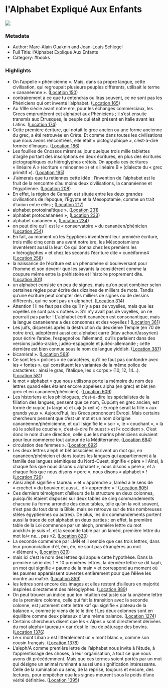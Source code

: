 # l'Alphabet Expliqué Aux Enfants

![](https://m.media-amazon.com/images/I/81WtTMsu2QL._SY160.jpg)

### Metadata

- Author: Marc-Alain Ouaknin and Jean-Louis Schlegel
- Full Title: l'Alphabet Expliqué Aux Enfants
- Category: #books

### Highlights

- On l’appelle « phénicienne ». Mais, dans sa propre langue, cette civilisation, qui regroupait plusieurs peuples différents, utilisait le terme « cananéenne ». ([Location 150](https://readwise.io/to_kindle?action=open&asin=B00I5NOLR2&location=150))
- contrairement à ce que tu entendras ou liras souvent, ce ne sont pas les Phéniciens qui ont inventé l’alphabet. ([Location 165](https://readwise.io/to_kindle?action=open&asin=B00I5NOLR2&location=165))
- Au VIIIe siècle avant notre ère, pour les échanges commerciaux, les Grecs empruntèrent cet alphabet aux Phéniciens ; il s’est ensuite transmis aux Étrusques, le peuple qui était présent en Italie avant les Latins. ([Location 174](https://readwise.io/to_kindle?action=open&asin=B00I5NOLR2&location=174))
- Cette première écriture, qui notait le grec ancien ou une forme ancienne du grec, a été retrouvée en Crète. Et comme dans toutes les civilisations que nous avons rencontrées, elle était « pictographique », c’est-à-dire formée d’images. ([Location 186](https://readwise.io/to_kindle?action=open&asin=B00I5NOLR2&location=186))
- Les fouilles de Cnossos mirent au jour quelque trois mille tablettes d’argile portant des inscriptions en deux écritures, en plus des écritures pictographiques ou hiéroglyphes crétois. On appela ces écritures « linéaire A » (écriture « minoenne ») et « linéaire B » (dialecte du « grec primitif »). ([Location 195](https://readwise.io/to_kindle?action=open&asin=B00I5NOLR2&location=195))
- J’aimerais que tu retiennes cette idée : l’invention de l’alphabet est le fruit de la rencontre d’au moins deux civilisations, la cananéenne et l’égyptienne. ([Location 208](https://readwise.io/to_kindle?action=open&asin=B00I5NOLR2&location=208))
- En effet, la région de Canaan est située entre les deux grandes civilisations de l’époque, l’Égypte et la Mésopotamie, comme un trait d’union entre elles ; ([Location 217](https://readwise.io/to_kindle?action=open&asin=B00I5NOLR2&location=217))
- alphabet protosinaïtique ». ([Location 231](https://readwise.io/to_kindle?action=open&asin=B00I5NOLR2&location=231))
- alphabet protocananéen », ([Location 233](https://readwise.io/to_kindle?action=open&asin=B00I5NOLR2&location=233))
- alphabet cananéen », ([Location 234](https://readwise.io/to_kindle?action=open&asin=B00I5NOLR2&location=234))
- on peut dire qu’il est le « conservatoire » du cananéen/phénicien ([Location 254](https://readwise.io/to_kindle?action=open&asin=B00I5NOLR2&location=254))
- En fait, au moment où les Égyptiens inventèrent leur première écriture, trois mille cinq cents ans avant notre ère, les Mésopotamiens inventèrent aussi la leur. Ce qui donna chez les premiers les « hiéroglyphes » et chez les seconds l’écriture dite « cunéiforme4 ([Location 258](https://readwise.io/to_kindle?action=open&asin=B00I5NOLR2&location=258))
- la naissance de l’écriture est un phénomène si bouleversant pour l’homme et son devenir que les savants la considèrent comme la coupure même entre la préhistoire et l’histoire proprement dite. ([Location 301](https://readwise.io/to_kindle?action=open&asin=B00I5NOLR2&location=301))
- un alphabet consiste en peu de signes, mais qu’on peut combiner selon certaines règles pour écrire des dizaines de milliers de mots. Tandis qu’une écriture peut compter des milliers de signes ou de dessins différents, qui ne sont pas un alphabet. ([Location 314](https://readwise.io/to_kindle?action=open&asin=B00I5NOLR2&location=314))
- Attention ! Il ne faut pas dire qu’il n’y a pas de voyelles, mais que les voyelles ne sont pas « notées ». S’il n’y avait pas de voyelles, on ne pourrait pas parler ! L’alphabet écrit cananéen est consonantique, mais la langue cananéenne a des consonnes et des voyelles ! ([Location 361](https://readwise.io/to_kindle?action=open&asin=B00I5NOLR2&location=361))
- Les juifs, dispersés après la destruction du deuxième Temple (en 70 de notre ère), adoptèrent aussi cet alphabet carré (ktav achouri/assyrien) pour écrire l’arabe, l’espagnol ou l’allemand, qu’ils parlaient dans des versions judéo-arabe, judéo-espagnole et judéo-allemande ; cette dernière est bien connue sous le nom de langue yiddish. ([Location 387](https://readwise.io/to_kindle?action=open&asin=B00I5NOLR2&location=387))
- bicaméral ». ([Location 568](https://readwise.io/to_kindle?action=open&asin=B00I5NOLR2&location=568))
- Ce sont les « polices » de caractères, qu’il ne faut pas confondre avec les « fontes », qui constituent les variantes de la même police de caractères : ainsi le gras, l’italique, les « corps » (10, 12, 14…). ([Location 581](https://readwise.io/to_kindle?action=open&asin=B00I5NOLR2&location=581))
- le mot « alphabet » que nous utilisons porte la mémoire du nom des lettres quand elles étaient encore appelées alpha (en grec) et bèt (en grec et en cananéen/phénicien). ([Location 609](https://readwise.io/to_kindle?action=open&asin=B00I5NOLR2&location=609))
- Les historiens et les philologues, c’est-à-dire les spécialistes de la filiation des langues, pensent que ce nom, Ευρώπη en grec ancien, est formé de ευρύς (« large ») et ωψ (« œil ») : Europè serait la fille « aux grands yeux ». Aujourd’hui, les Grecs prononcent Évropi. Mais certains chercheurs pensent que c’est un mot et un nom d’origine cananéenne/phénicienne, et qu’il signifie le « soir », le « couchant », « là où le soleil se couche », c’est-à-dire l’« ouest » et l’« occident ». C’est donc le nom d’une direction, celle que les marins phéniciens suivaient pour leur commerce tout autour de la Méditerranée. ([Location 684](https://readwise.io/to_kindle?action=open&asin=B00I5NOLR2&location=684))
- circulation des femmes ». ([Location 692](https://readwise.io/to_kindle?action=open&asin=B00I5NOLR2&location=692))
- Les deux lettres aleph et bèt associées écrivent un mot qui, en cananéen/phénicien et dans toutes les langues qui appartiennent à la famille des langues sémitiques du Nord-Ouest, signifie « père » ! Ainsi, à chaque fois que nous disons « alphabet », nous disons « père », et à chaque fois que nous disons « père », nous disons « alphabet » ! ([Location 726](https://readwise.io/to_kindle?action=open&asin=B00I5NOLR2&location=726))
- Ainsi aleph signifie « taureau » et « apprendre », lamèd a le sens de « crochet » du bouvier et aussi… d’« apprendre » ! ([Location 805](https://readwise.io/to_kindle?action=open&asin=B00I5NOLR2&location=805))
- Ces derniers témoignent d’ailleurs de la structure en deux colonnes, puisqu’ils étaient disposés sur deux tables de cinq commandements chacune (la forme arrondie des deux tables, telle qu’on la voit souvent, n’est pas du tout dans la Bible, mais se retrouve sur de très nombreuses stèles égyptiennes ou autres). De plus, les dix commandements portent aussi la trace de cet alphabet en deux parties : en effet, la première table de la Loi commence par un aleph, première lettre du mot anokhi/« je suis »1, et la seconde table par un lamèd, première lettre du mot lo/« ne… pas »2. ([Location 820](https://readwise.io/to_kindle?action=open&asin=B00I5NOLR2&location=820))
- La seconde commence par LMN et il semble que ces trois lettres, dans leur prononciation d’èl, èm, èn, ne sont pas étrangères au mot « élément », ([Location 829](https://readwise.io/to_kindle?action=open&asin=B00I5NOLR2&location=829))
- mais ici c’est le nom des lettres qui appuie cette hypothèse. Dans la première série des 1 + 10 premières lettres, la dernière lettre se dit kaph, un mot qui signifie « paume de la main » et correspond au moment où les paumes apparaissent ouvertes entièrement pour que l’élève les montre au maître. ([Location 859](https://readwise.io/to_kindle?action=open&asin=B00I5NOLR2&location=859))
- les lettres sont encore des images et elles restent d’ailleurs en majorité inspirées directement des hiéroglyphes. ([Location 889](https://readwise.io/to_kindle?action=open&asin=B00I5NOLR2&location=889))
- On peut trouver un indice que ton intuition est juste car la onzième lettre de la première colonne, celle qui fait la transition avec la seconde colonne, est justement cette lettre kaf qui signifie « plateau de la balance », comme je viens de te le dire ! Les deux colonnes sont en équilibre comme deux plateaux d’une même balance. ([Location 1274](https://readwise.io/to_kindle?action=open&asin=B00I5NOLR2&location=1274))
- Certains chercheurs disent que les « Alpes » sont directement dérivées du mot aleph/« taureau » car c’est le lieu de pâturage des bovins. ([Location 1376](https://readwise.io/to_kindle?action=open&asin=B00I5NOLR2&location=1376))
- Le « mont Liban » est littéralement un « mont blanc », comme son cousin français. ([Location 1378](https://readwise.io/to_kindle?action=open&asin=B00I5NOLR2&location=1378))
- L’aleph/A comme première lettre de l’alphabet nous invite à l’étude, à l’apprentissage des choses, à leur organisation, à tout ce que nous avons dit précédemment. Mais que ces termes soient portés par un mot qui désigne un animal ruminant a aussi une signification intéressante. Celle de la rumination du sens, de la reprise, toujours et encore, des lectures, pour empêcher que les signes meurent sous le poids d’une vérité définitive. ([Location 1395](https://readwise.io/to_kindle?action=open&asin=B00I5NOLR2&location=1395))
